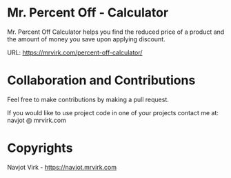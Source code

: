 # Mr. Percent Off - Calculator
Mr. Percent Off Calculator helps you find the reduced price of a product and the amount of money you save upon applying discount.

URL: https://mrvirk.com/percent-off-calculator/

# Collaboration and Contributions 
Feel free to make contributions by making a pull request.

If you would like to use project code in one of your projects contact me at: navjot @ mrvirk.com

# Copyrights
Navjot Virk - https://navjot.mrvirk.com
